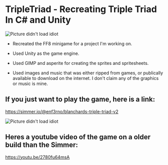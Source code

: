 # TripleTriad - Recreating Triple Triad In C# and Unity
![Picture didn't load idiot](https://github.com/kjblanchard/TripleTriad/blob/f/readme/img/gameplay.gif?raw=true)

- Recreated the FF8 minigame for a project I'm working on.

- Used Unity as the game engine.
- Used GIMP and asperite for creating the sprites and spritesheets.
- Used images and music that was either ripped from games, or publically available to download on the internet.  I don't claim any of the graphics or music is mine.

## If you just want to play the game, here is a link:
https://simmer.io/@enf3rno/blanchards-triple-triad-v2


![Picture didn't load idiot](https://github.com/kjblanchard/TripleTriad/blob/f/readme/img/intro.png?raw=true)


## Heres a youtube video of the game on a older build than the Simmer:
https://youtu.be/2780fu64msA
